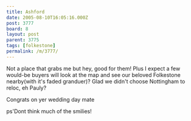 ```yaml
---
title: Ashford
date: 2005-08-10T16:05:16.000Z
post: 3777
board: 8
layout: post
parent: 3775
tags: [folkestone]
permalink: /m/3777/
---
```

Not a place that grabs me but hey, good for them! Plus I expect a few would-be buyers will look at the map and see our beloved Folkestone nearby(with it's faded granduer)? Glad we didn't choose Nottingham to reloc, eh Pauly? 

Congrats on yer wedding day mate

ps'Dont think much of the smilies!
